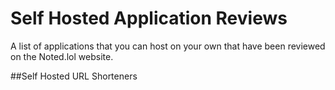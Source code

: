 # Self Hosted Application Reviews
 A list of applications that you can host on your own that have been reviewed on the Noted.lol website.

##Self Hosted URL Shorteners
